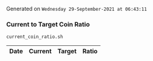 Generated on `Wednesday 29-September-2021 at 06:43:11`

### Current to Target Coin Ratio
`current_coin_ratio.sh`

Date|Current|Target|Ratio
---|---|---|---
